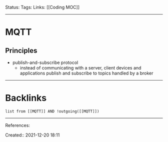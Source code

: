 Status: 
Tags: 
Links: [[Coding MOC]]
___
# MQTT
## Principles
- publish-and-subscribe protocol
	- instead of communicating with a server, client devices and applications publish and subscribe to topics handled by a broker
___
# Backlinks
```dataview
list from [[MQTT]] AND !outgoing([[MQTT]])
```
___
References:

Created:: 2021-12-20 18:11
